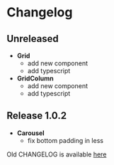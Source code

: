 # Changelog

## Unreleased
- **Grid**
    - add new component
    - add typescript
- **GridColumn**
    - add new component
    - add typescript

## Release 1.0.2
- **Carousel**
    - fix bottom padding in less

Old CHANGELOG is available [here](https://github.com/MegafonWebLab/megafon-ui/blob/master/CHANGELOG_old.md)
